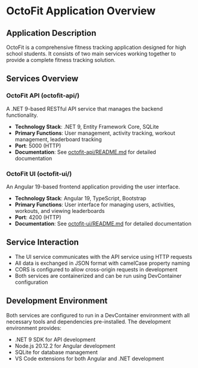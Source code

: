 # OctoFit Application Overview

## Application Description
OctoFit is a comprehensive fitness tracking application designed for high school students. It consists of two main services working together to provide a complete fitness tracking solution.

## Services Overview

### OctoFit API (octofit-api/)
A .NET 9-based RESTful API service that manages the backend functionality.
- **Technology Stack**: .NET 9, Entity Framework Core, SQLite
- **Primary Functions**: User management, activity tracking, workout management, leaderboard tracking
- **Port**: 5000 (HTTP)
- **Documentation**: See [octofit-api/README.md](./octofit-api/README.md) for detailed documentation

### OctoFit UI (octofit-ui/)
An Angular 19-based frontend application providing the user interface.
- **Technology Stack**: Angular 19, TypeScript, Bootstrap
- **Primary Functions**: User interface for managing users, activities, workouts, and viewing leaderboards
- **Port**: 4200 (HTTP)
- **Documentation**: See [octofit-ui/README.md](./octofit-ui/README.md) for detailed documentation

## Service Interaction
- The UI service communicates with the API service using HTTP requests
- All data is exchanged in JSON format with camelCase property naming
- CORS is configured to allow cross-origin requests in development
- Both services are containerized and can be run using DevContainer configuration

## Development Environment
Both services are configured to run in a DevContainer environment with all necessary tools and dependencies pre-installed. The development environment provides:
- .NET 9 SDK for API development
- Node.js 20.12.2 for Angular development
- SQLite for database management
- VS Code extensions for both Angular and .NET development